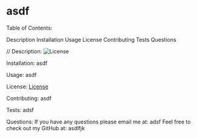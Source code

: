 # asdf

  Table of Contents:

  Description
  Installation
  Usage
  License
  Contributing
  Tests
  Questions

  // Description: ![License](https://img.shields.io/badge/License-MIT-blue.svg "License Badge")
  
  Installation: asdf

  Usage: asdf

  License: [License](https://opensource.org/licenses/MIT)

  Contributing: asdf

  Tests: adsf

  Questions: If you have any questions please email me at: adsf
  Feel free to check out my GitHub at: asdlfjk

  
